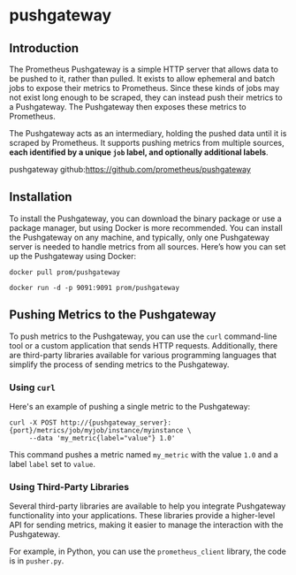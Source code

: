 # pushgateway
## Introduction

The Prometheus Pushgateway is a simple HTTP server that allows data to be pushed to it, rather than pulled. It exists to allow ephemeral and batch jobs to expose their metrics to Prometheus. Since these kinds of jobs may not exist long enough to be scraped, they can instead push their metrics to a Pushgateway. The Pushgateway then exposes these metrics to Prometheus.

The Pushgateway acts as an intermediary, holding the pushed data until it is scraped by Prometheus. It supports pushing metrics from multiple sources, **each identified by a unique `job` label, and optionally additional labels**.

pushgateway github:https://github.com/prometheus/pushgateway

## Installation

To install the Pushgateway, you can download the binary package or use a package manager, but using Docker is more recommended. You can install the Pushgateway on any machine, and typically, only one Pushgateway server is needed to handle metrics from all sources. Here’s how you can set up the Pushgateway using Docker:

```shell
docker pull prom/pushgateway

docker run -d -p 9091:9091 prom/pushgateway
```

## Pushing Metrics to the Pushgateway

To push metrics to the Pushgateway, you can use the `curl` command-line tool or a custom application that sends HTTP requests. Additionally, there are third-party libraries available for various programming languages that simplify the process of sending metrics to the Pushgateway.

### Using `curl`

Here's an example of pushing a single metric to the Pushgateway:

```shell
curl -X POST http://{pushgateway_server}:{port}/metrics/job/myjob/instance/myinstance \
     --data 'my_metric{label="value"} 1.0'
```

This command pushes a metric named `my_metric` with the value `1.0` and a label `label` set to `value`.

### Using Third-Party Libraries

Several third-party libraries are available to help you integrate Pushgateway functionality into your applications. These libraries provide a higher-level API for sending metrics, making it easier to manage the interaction with the Pushgateway.

For example, in Python, you can use the `prometheus_client` library, the code is in `pusher.py`.